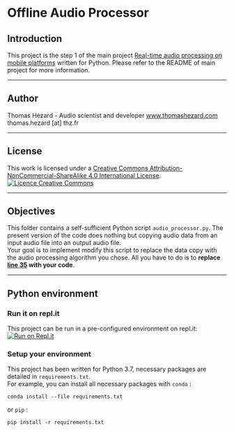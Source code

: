 # Offline Audio Processor

## Introduction

This project is the step 1 of the main project [Real-time audio processing on mobile platforms](https://gitlab.com/AudioScientist/real-time-audio-processing-on-mobile-platforms) written for Python. Please refer to the README of main project for more information.

--- 

## Author

Thomas Hézard - Audio scientist and developer
www.thomashezard.com  
thomas.hezard [at] thz.fr

--- 

## License

This work is licensed under a [Creative Commons Attribution-NonCommercial-ShareAlike 4.0 International License](http://creativecommons.org/licenses/by-nc-sa/4.0/).  
[![Licence Creative Commons](https://i.creativecommons.org/l/by-nc-sa/4.0/88x31.png)](http://creativecommons.org/licenses/by-nc-sa/4.0/)

---

## Objectives

This folder contains a self-sufficient Python script `audio_processor.py`. The present version of the code does nothing but copying audio data from an input audio file into an output audio file.  
Your goal is to implement modify this script to replace the data copy with the audio processing algorithm you chose. All you have to do is to __replace [line 35](audio_processor.py#L35) with your code__.

--- 

## Python environment

### Run it on repl.it

This project can be run in a pre-configured environment on repl.it:  
[![Run on Repl.it](https://repl.it/badge/github/AudioScientist/RealTimeAudioProcessingOnMobilePlatformsStep1Python)](https://repl.it/github/AudioScientist/RealTimeAudioProcessingOnMobilePlatformsStep1Python)

### Setup your environment

This project has been written for Python 3.7, necessary packages are detailed in `requirements.txt`.  
For example, you can install all necessary packages with `conda` : 
```
conda install --file requirements.txt
```
or `pip` : 
```
pip install -r requirements.txt
```